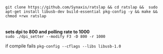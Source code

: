 ```git clone https://github.com/Synaxis/ratslap && cd ratslap &&  sudo apt-get install libusb-dev build-essential pkg-config -y && make && chmod +rwx ratslap ```<br><br><br>
**sets dpi to 800 and polling rate to 1000**<br>
```sudo ./dpi_setter --modify F3 -D 800 -r 1000```

if compile fails ```pkg-config --cflags --libs libusb-1.0```<br><br>
